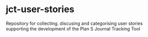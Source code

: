 # jct-user-stories
Repository for collecting. discusing and categorising user stories supporting the development of the Plan S Journal Tracking Tool
